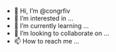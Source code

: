 - 👋 Hi, I’m @congrfiv
- 👀 I’m interested in ...
- 🌱 I’m currently learning ...
- 💞️ I’m looking to collaborate on ...
- 📫 How to reach me ...

<!---
congrfiv/congrfiv is a ✨ special ✨ repository because its `README.md` (this file) appears on your GitHub profile.
You can click the Preview link to take a look at your changes.
--->
